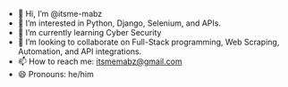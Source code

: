 - 👋 Hi, I’m @itsme-mabz
- 👀 I’m interested in Python, Django, Selenium, and APIs.
- 🌱 I’m currently learning Cyber Security
- 💞️ I’m looking to collaborate on Full-Stack programming, Web Scraping, Automation, and API integrations.
- 📫 How to reach me: itsmemabz@gmail.com
- 😄 Pronouns: he/him

<!---
itsme-mabz/itsme-mabz is a ✨ special ✨ repository because its `README.md` (this file) appears on your GitHub profile.
You can click the Preview link to take a look at your changes.
--->
